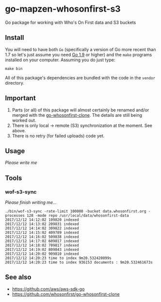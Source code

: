 # go-mapzen-whosonfirst-s3

Go package for working with Who's On First data and S3 buckets

## Install

You will need to have both `Go` (specifically a version of Go more recent than 1.7 so let's just assume you need [Go 1.9](https://golang.org/dl/) or higher) and the `make` programs installed on your computer. Assuming you do just type:

```
make bin
```

All of this package's dependencies are bundled with the code in the `vendor` directory.

## Important

1. Parts (or all) of this package will almost certainly be renamed and/or merged with the [go-whosonfirst-clone](https://github.com/whosonfirst/go-whosonfirst-clone). The details are still being worked out.
2. There is only local -> remote (S3) synchronization at the moment. See above.
3. There is no retry (for failed uploads) code yet.

## Usage

_Please write me_

## Tools

### wof-s3-sync

_Please finish writing me..._

```
./bin/wof-s3-sync -rate-limit 100000 -bucket data.whosonfirst.org -processes 128 -mode repo /usr/local/data/whosonfirst-data
2017/12/12 14:12:02 109820 indexed
2017/12/12 14:13:02 209831 indexed
2017/12/12 14:14:02 309822 indexed
2017/12/12 14:15:02 409789 indexed
2017/12/12 14:16:02 509838 indexed
2017/12/12 14:17:02 609817 indexed
2017/12/12 14:18:02 709817 indexed
2017/12/12 14:19:02 809843 indexed
2017/12/12 14:20:02 909810 indexed
2017/12/12 14:20:23 time to index 9m20.532420899s
2017/12/12 14:20:23 time to index 936153 documents : 9m20.532461673s
```

## See also

* https://github.com/aws/aws-sdk-go
* https://github.com/whosonfirst/go-whosonfirst-clone